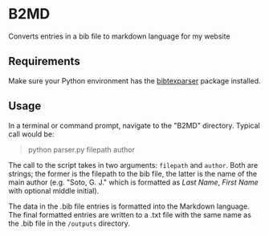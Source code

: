 # B2MD
Converts entries in a bib file to markdown language for my website

## Requirements

Make sure your Python environment has the [bibtexparser](https://bibtexparser.readthedocs.io/en/master/) package installed. 

## Usage

In a terminal or command prompt, navigate to the "B2MD" directory. Typical call would be:
  > python   parser.py   filepath   author

The call to the script takes in two arguments: `filepath` and `author`. Both are strings; the former is the filepath to the bib file, the latter is the name of the main author (e.g. "Soto, G. J." which is formatted as *Last Name*, *First Name* with optional middle initial).

The data in the .bib file entries is formatted into the Markdown language. The final formatted entries are written to a .txt file with the same name as the .bib file in the `/outputs` directory. 
